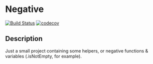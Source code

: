 # Negative

[![Build Status](https://travis-ci.com/DamienBallenghien/Negative.svg?branch=master)](https://travis-ci.com/DamienBallenghien/Negative) [![codecov](https://codecov.io/gh/DamienBallenghien/Negative/branch/master/graph/badge.svg)](https://codecov.io/gh/codecov/Swift-Standard)

## Description
Just a small project containing some helpers, or negative functions &amp; variables (.isNotEmpty, for example). 
